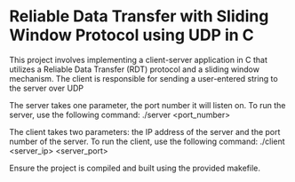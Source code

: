 # Reliable Data Transfer with Sliding Window Protocol using UDP in C

This project involves implementing a client-server application in C that utilizes a Reliable Data Transfer (RDT) protocol and a sliding window mechanism. The client is responsible for sending a user-entered string to the server over UDP

The server takes one parameter, the port number it will listen on. To run the server, use the following command: ./server <port_number>

The client takes two parameters: the IP address of the server and the port number of the server. To run the client, use the following command: ./client <server_ip> <server_port>

Ensure the project is compiled and built using the provided makefile.
